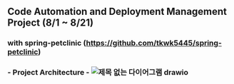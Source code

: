## Code Automation and Deployment Management Project (8/1 ~ 8/21)
### with spring-petclinic (https://github.com/tkwk5445/spring-petclinic)
### - Project Architecture - ![제목 없는 다이어그램 drawio](https://github.com/tkwk5445/project03-Terraform/assets/131837195/2cae2ce2-9a8c-4a61-8882-8caac1522bfe)
